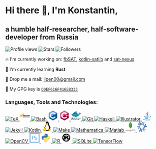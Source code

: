 # Hi there 👋, I'm Konstantin,
## a humble half-researcher, half-software-developer from Russia

<!-- Badges -->
![Profile views](https://komarev.com/ghpvc/?username=Lipen&style=flat")
![Stars](https://img.shields.io/github/stars/Lipen)
![Followers](https://img.shields.io/github/followers/Lipen)

:fire: I'm currently working on: [fbSAT](https://github.com/ctlab/fbSAT), [kotlin-satlib](https://github.com/Lipen/kotlin-satlib) and [sat-nexus](https://github.com/Lipen/sat-nexus)

:seedling: I'm currently learning **Rust**

:e-mail: Drop me a mail: lipen00@gmail.com

:key: My GPG key is [`D0EF616F416E8333`](https://keyserver.ubuntu.com/pks/lookup?search=0xD0EF616F416E8333&fingerprint=on&op=index)

### Languages, Tools and Technologies:

<!-- TEMPLATE:
<a href="HERE_GOES_URL" target="_blank"> <img src="HERE_GOES_LOGO" alt="HERE_GOES_ALT_TEXT" width="32" height="32"/> </a>
-->

<p>
<!-- TeX --><a href="https://tug.org/" target="_blank"> <img src="https://upload.wikimedia.org/wikipedia/commons/6/68/TeX_logo.svg" alt="TeX" width="32" height="32"/> </a>
<!-- AWS --><a href="https://aws.amazon.com" target="_blank"> <img src="https://raw.githubusercontent.com/devicons/devicon/master/icons/amazonwebservices/amazonwebservices-original-wordmark.svg" alt="AWS" width="32" height="32"/> </a>
<!-- Bash --><a href="https://www.gnu.org/software/bash/" target="_blank"> <img src="https://www.vectorlogo.zone/logos/gnu_bash/gnu_bash-icon.svg" alt="Bash" width="32" height="32"/> </a>
<!-- C --><a href="https://www.cprogramming.com/" target="_blank"> <img src="https://raw.githubusercontent.com/devicons/devicon/master/icons/c/c-original.svg" alt="C" width="32" height="32"/> </a>
<!-- C++ --><a href="https://www.w3schools.com/cpp/" target="_blank"> <img src="https://raw.githubusercontent.com/devicons/devicon/master/icons/cplusplus/cplusplus-original.svg" alt="C++" width="32" height="32"/> </a>
<!-- Docker --><a href="https://www.docker.com/" target="_blank"> <img src="https://raw.githubusercontent.com/devicons/devicon/master/icons/docker/docker-original-wordmark.svg" alt="Docker" width="32" height="32"/> </a>
<!-- Git --><a href="https://git-scm.com/" target="_blank"> <img src="https://www.vectorlogo.zone/logos/git-scm/git-scm-icon.svg" alt="Git" width="32" height="32"/> </a>
<!-- Haskell --><a href="https://www.haskell.org/" target="_blank"> <img src="https://upload.wikimedia.org/wikipedia/commons/1/1c/Haskell-Logo.svg" alt="Haskell" width="32" height="32"/> </a>
<!-- Illustrator --><a href="https://www.adobe.com/in/products/illustrator.html" target="_blank"> <img src="https://www.vectorlogo.zone/logos/adobe_illustrator/adobe_illustrator-icon.svg" alt="Illustrator" width="32" height="32"/> </a>
<!-- Java --><a href="https://www.java.com" target="_blank"> <img src="https://raw.githubusercontent.com/devicons/devicon/master/icons/java/java-original.svg" alt="Java" width="32" height="32"/> </a>
<!-- Jekyll --><a href="https://jekyllrb.com/" target="_blank"> <img src="https://www.vectorlogo.zone/logos/jekyllrb/jekyllrb-icon.svg" alt="Jekyll" width="32" height="32"/> </a>
<!-- Kotlin --><a href="https://kotlinlang.org" target="_blank"> <img src="https://www.vectorlogo.zone/logos/kotlinlang/kotlinlang-icon.svg" alt="Kotlin" width="32" height="32"/> </a>
<!-- Linux --><a href="https://www.linux.org/" target="_blank"> <img src="https://raw.githubusercontent.com/devicons/devicon/master/icons/linux/linux-original.svg" alt="Linux" width="32" height="32"/> </a>
<!-- Make --><a href="https://www.gnu.org/software/make/" target="_blank"> <img src="https://www.gnu.org/graphics/heckert_gnu.svg" alt="Make" width="32" height="32"/> </a>
<!-- Mathematica --><a href="https://www.wolfram.com/mathematica/" target="_blank"> <img src="https://upload.wikimedia.org/wikipedia/commons/2/20/Mathematica_Logo.svg" alt="Mathematica" width="32" height="32"/> </a>
<!-- Matlab --><a href="https://www.mathworks.com/" target="_blank"> <img src="https://upload.wikimedia.org/wikipedia/commons/2/21/Matlab_Logo.png" alt="Matlab" width="32" height="32"/> </a>
<!-- MongoDB --><a href="https://www.mongodb.com/" target="_blank"> <img src="https://raw.githubusercontent.com/devicons/devicon/master/icons/mongodb/mongodb-original-wordmark.svg" alt="MongoDB" width="32" height="32"/> </a>
<!-- NixOS --><a href="https://nixos.org/" target="_blank"> <img src="https://raw.githubusercontent.com/NixOS/nixos-artwork/master/logo/nix-snowflake.svg" alt="NixOS" width="32" height="32"/> </a>
<!-- OpenCV --><a href="https://opencv.org/" target="_blank"> <img src="https://www.vectorlogo.zone/logos/opencv/opencv-icon.svg" alt="OpenCV" width="32" height="32"/> </a>
<!-- Photoshop --><a href="https://www.photoshop.com/en" target="_blank"> <img src="https://raw.githubusercontent.com/devicons/devicon/master/icons/photoshop/photoshop-line.svg" alt="Photoshop" width="32" height="32"/> </a>
<!-- Python --><a href="https://www.python.org" target="_blank"> <img src="https://raw.githubusercontent.com/devicons/devicon/master/icons/python/python-original.svg" alt="Python" width="32" height="32"/> </a>
<!-- R --><a href="https://www.r-project.org/" target="_blank"> <img src="https://www.r-project.org/logo/Rlogo.svg" alt="R" width="32" height="32"/> </a>
<!-- Rust --><a href="https://www.rust-lang.org" target="_blank"> <img src="https://raw.githubusercontent.com/devicons/devicon/master/icons/rust/rust-plain.svg" alt="Rust" width="32" height="32"/> </a>
<!-- SQLite --><a href="https://www.sqlite.org/" target="_blank"> <img src="https://www.vectorlogo.zone/logos/sqlite/sqlite-icon.svg" alt="SQLite" width="32" height="32"/> </a>
<!-- TensorFlow --><a href="https://www.tensorflow.org" target="_blank"> <img src="https://www.vectorlogo.zone/logos/tensorflow/tensorflow-icon.svg" alt="TensorFlow" width="32" height="32"/> </a>
</p>

<!-- <p><img align="left" src="https://github-readme-stats.vercel.app/api?username=lipen&show_icons=true&theme=onedark&locale=en" alt="lipen" /></p> -->

<!-- <p><img align="right" src="https://github-readme-stats.vercel.app/api/top-langs?username=lipen&show_icons=true&theme=onedark&locale=en&layout=compact" alt="lipen" /></p> -->
